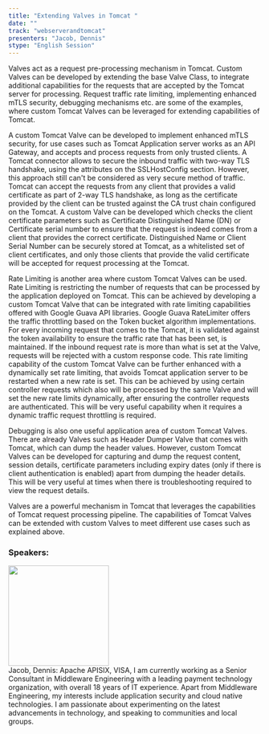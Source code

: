 ```yaml
---
title: "Extending Valves in Tomcat "
date: "" 
track: "webserverandtomcat"
presenters: "Jacob, Dennis"
stype: "English Session"
---
```

Valves act as a request pre-processing mechanism in Tomcat. Custom Valves can be developed by extending the base Valve Class, to integrate additional capabilities for the requests that are accepted by the Tomcat server for processing. Request traffic rate limiting, implementing enhanced mTLS security, debugging mechanisms etc. are some of the examples, where custom Tomcat Valves can be leveraged for extending capabilities of Tomcat.

A custom Tomcat Valve can be developed to implement enhanced mTLS security, for use cases such as Tomcat Application server works as an API Gateway, and accepts and process requests from only trusted clients. A Tomcat connector allows to secure the inbound traffic with two-way TLS handshake, using the attributes on the SSLHostConfig section. However, this approach still can't be considered as very secure method of traffic. Tomcat can accept the requests from any client that provides a valid certificate as part of 2-way TLS handshake, as long as the certificate provided by the client can be trusted against the CA trust chain configured on the Tomcat. A custom Valve can be developed which checks the client certificate parameters such as Certificate Distinguished Name (DN) or Certificate serial number to ensure that the request is indeed comes from a client that provides the correct certificate. Distinguished Name or Client Serial Number can be securely stored at Tomcat, as a whitelisted set of client certificates, and only those clients that provide the valid certificate will be accepted for request processing at the Tomcat.

Rate Limiting is another area where custom Tomcat Valves can be used. Rate Limiting is restricting the number of requests that can be processed by the application deployed on Tomcat. This can be achieved by developing a custom Tomcat Valve that can be integrated with rate limiting capabilities offered with Google Guava API libraries. Google Guava RateLimiter offers the traffic throttling based on the Token bucket algorithm implementations. For every incoming request that comes to the Tomcat, it is validated against the token availability to ensure the traffic rate that has been set, is maintained. If the inbound request rate is more than what is set at the Valve, requests will be rejected with a custom response code. This rate limiting capability of the custom Tomcat Valve can be further enhanced with a dynamically set rate limiting, that avoids Tomcat application server to be restarted when a new rate is set. This can be achieved by using certain controller requests which also will be processed by the same Valve and will set the new rate limits dynamically, after ensuring the controller requests are authenticated. This will be very useful capability when it requires a dynamic traffic request throttling is required.

Debugging is also one useful application area of custom Tomcat Valves. There are already Valves such as Header Dumper Valve that comes with Tomcat, which can dump the header values. However, custom Tomcat Valves can be developed for capturing and dump the request content, session details, certificate parameters including expiry dates (only if there is client authentication is enabled) apart from dumping the header details. This will be very useful at times when there is troubleshooting required to view the request details.

Valves are a powerful mechanism in Tomcat that leverages the capabilities of Tomcat request processing pipeline. The capabilities of Tomcat Valves can be extended with custom Valves to meet different use cases such as explained above.
 ### Speakers: 
 <img src="images/speaker/1146.png" width="200" /><br>Jacob, Dennis: Apache APISIX, VISA, I am currently working as a Senior Consultant in Middleware Engineering with a leading payment technology organization, with overall 18 years of IT experience. Apart from Middleware Engineering, my interests include application security and cloud native technologies. I am passionate about experimenting on the latest advancements in technology, and speaking to communities and local groups.
 